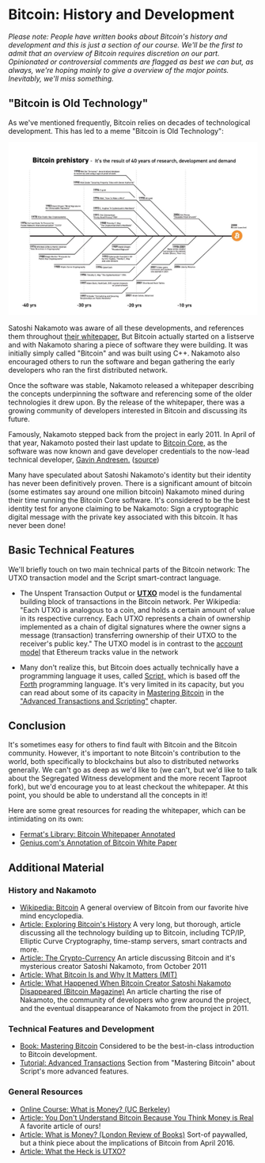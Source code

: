 # Bitcoin: History and Development

  *Please note: People have written books about Bitcoin's history and development and this is just a section of our course. We'll be the first to admit that an overview of Bitcoin requires discretion on our part. Opinionated or controversial comments are flagged as best we can but, as always, we're hoping mainly to give a overview of the major points. Inevitably, we'll miss something.*

 "Bitcoin is Old Technology"
---------------------------

 As we've mentioned frequently, Bitcoin relies on decades of technological development. This has led to a meme "Bitcoin is Old Technology":

 ![diagram showing technical developments over the past 40 years leading to Bitcoin launch](../img/S01/bitcoin-old-tech.jpeg)

 Satoshi Nakamoto was aware of all these developments, and references them throughout [their whitepaper.](https://bitcoin.org/bitcoin.pdf) But Bitcoin actually started on a listserve and with Nakamoto sharing a piece of software they were building. It was initially simply called "Bitcoin" and was built using C++. Nakamoto also encouraged others to run the software and began gathering the early developers who ran the first distributed network.

 Once the software was stable, Nakamoto released a whitepaper describing the concepts underpinning the software and referencing some of the older technologies it drew upon. By the release of the whitepaper, there was a growing community of developers interested in Bitcoin and discussing its future.

 Famously, Nakamoto stepped back from the project in early 2011. In April of that year, Nakamoto posted their last update to [Bitcoin Core,](https://en.bitcoin.it/wiki/Bitcoin_Core) as the software was now known and gave developer credentials to the now-lead technical developer, [Gavin Andresen.](https://en.wikipedia.org/wiki/Gavin_Andresen) ([source](https://bitcoinmagazine.com/technical/what-happened-when-bitcoin-creator-satoshi-nakamoto-disappeared))

 Many have speculated about Satoshi Nakamoto's identity but their identity has never been definitively proven. There is a significant amount of bitcoin (some estimates say around one million bitcoin) Nakamoto mined during their time running the Bitcoin Core software. It's considered to be the best identity test for anyone claiming to be Nakamoto: Sign a cryptographic digital message with the private key associated with this bitcoin. It has never been done! 

 Basic Technical Features
------------------------

 We'll briefly touch on two main technical parts of the Bitcoin network: The UTXO transaction model and the Script smart-contract language.

 - The Unspent Transaction Output or **[UTXO](https://en.wikipedia.org/wiki/Unspent_transaction_output)** model is the fundamental building block of transactions in the Bitcoin network. Per Wikipedia: "Each UTXO is analogous to a coin, and holds a certain amount of value in its respective currency. Each UTXO represents a chain of ownership implemented as a chain of digital signatures where the owner signs a message (transaction) transferring ownership of their UTXO to the receiver's public key." The UTXO model is in contrast to the [account model](https://ethereum.stackexchange.com/questions/326/what-are-the-pros-and-cons-of-ethereum-balances-vs-utxos) that Ethereum tracks value in the network
 

 - Many don't realize this, but Bitcoin does actually technically have a programming language it uses, called [Script,](https://en.bitcoin.it/wiki/Script) which is based off the [Forth](https://en.wikipedia.org/wiki/Forth_(programming_language)) programming language. It's very limited in its capacity, but you can read about some of its capacity in [Mastering Bitcoin](https://github.com/bitcoinbook/bitcoinbook) in the ["Advanced Transactions and Scripting"](https://github.com/bitcoinbook/bitcoinbook/blob/develop/ch07.asciidoc) chapter.


 Conclusion
----------

 It's sometimes easy for others to find fault with Bitcoin and the Bitcoin community. However, it's important to note Bitcoin's contribution to the world, both specifically to blockchains but also to distributed networks generally. We can't go as deep as we'd like to (we can't, but we'd like to talk about the Segregated Witness development and the more recent Taproot fork), but we'd encourage you to at least checkout the whitepaper. At this point, you should be able to understand all the concepts in it!

 Here are some great resources for reading the whitepaper, which can be intimidating on its own:

 * [Fermat's Library: Bitcoin Whitepaper Annotated](https://fermatslibrary.com/s/bitcoin)
* [Genius.com's Annotation of Bitcoin White Paper](https://genius.com/Satoshi-nakamoto-bitcoin-a-peer-to-peer-electronic-cash-system-annotated)

 Additional Material
-------------------

 ### History and Nakamoto

 * [Wikipedia: Bitcoin](https://en.wikipedia.org/wiki/Bitcoin) A general overview of Bitcoin from our favorite hive mind encyclopedia.
* [Article: Exploring Bitcoin's History](https://medium.com/coinmonks/exploring-bitcoins-history-ecbf1c59952c) A very long, but thorough, article discussing all the technology building up to Bitcoin, including TCP/IP, Elliptic Curve Cryptography, time-stamp servers, smart contracts and more.
* [Article: The Crypto-Currency](https://www.newyorker.com/magazine/2011/10/10/the-crypto-currency) An article discussing Bitcoin and it's mysterious creator Satoshi Nakamoto, from October 2011
* [Article: What Bitcoin Is and Why It Matters (MIT)](https://www.technologyreview.com/2011/05/25/194486/what-bitcoin-is-and-why-it-matters/)
* [Article: What Happened When Bitcoin Creator Satoshi Nakamoto Disappeared (Bitcoin Magazine)](https://bitcoinmagazine.com/technical/what-happened-when-bitcoin-creator-satoshi-nakamoto-disappeared) An article charting the rise of Nakamoto, the community of developers who grew around the project, and the eventual disappearance of Nakamoto from the project in 2011.

 ### Technical Features and Development

 * [Book: Mastering Bitcoin](https://github.com/bitcoinbook/bitcoinbook) Considered to be the best-in-class introduction to Bitcoin development.
* [Tutorial: Advanced Transactions](https://github.com/bitcoinbook/bitcoinbook/blob/develop/ch07.asciidoc) Section from "Mastering Bitcoin" about Script's more advanced features.

 ### General Resources

 * [Online Course: What is Money? (UC Berkeley)](https://berkeley-haas.hosted.panopto.com/Panopto/Pages/Viewer.aspx?id=c29702dd-1b12-4436-87d4-a87100137a6e)
* [Article: You Don't Understand Bitcoin Because You Think Money is Real](https://medium.com/@mariabustillos/you-dont-understand-bitcoin-because-you-think-money-is-real-5aef45b8e952) A favorite article of ours!
* [Article: What is Money? (London Review of Books)](https://www.lrb.co.uk/v38/n08/john-lanchester/when-bitcoin-grows-up) Sort-of paywalled, but a think piece about the implications of Bitcoin from April 2016.
* [Article: What the Heck is UTXO?](https://medium.com/bitbees/what-the-heck-is-utxo-ca68f2651819)

 
